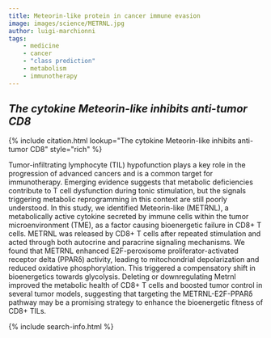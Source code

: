 ```yaml
---
title: Meteorin-like protein in cancer immune evasion
image: images/science/METRNL.jpg
author: luigi-marchionni
tags:
    - medicine
    - cancer
    - "class prediction"
    - metabolism
    - immunotherapy
---
```


## *The cytokine Meteorin-like inhibits anti-tumor CD8*

{% include citation.html lookup="The cytokine Meteorin-like inhibits anti-tumor CD8" style="rich" %}

Tumor-infiltrating lymphocyte (TIL) hypofunction plays a key role in the progression of advanced cancers and is a common target for immunotherapy. Emerging evidence suggests that metabolic deficiencies contribute to T cell dysfunction during tonic stimulation, but the signals triggering metabolic reprogramming in this context are still poorly understood. In this study, we identified Meteorin-like (METRNL), a metabolically active cytokine secreted by immune cells within the tumor microenvironment (TME), as a factor causing bioenergetic failure in CD8+ T cells. METRNL was released by CD8+ T cells after repeated stimulation and acted through both autocrine and paracrine signaling mechanisms. We found that METRNL enhanced E2F-peroxisome proliferator-activated receptor delta (PPARδ) activity, leading to mitochondrial depolarization and reduced oxidative phosphorylation. This triggered a compensatory shift in bioenergetics towards glycolysis. Deleting or downregulating Metrnl improved the metabolic health of CD8+ T cells and boosted tumor control in several tumor models, suggesting that targeting the METRNL-E2F-PPARδ pathway may be a promising strategy to enhance the bioenergetic fitness of CD8+ TILs.


{% include search-info.html %}
